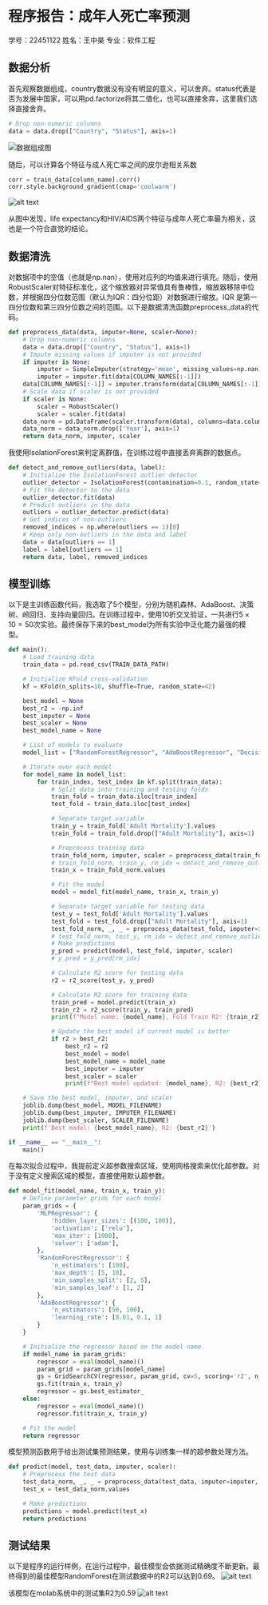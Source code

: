 
# 程序报告：成年人死亡率预测
学号：22451122 
姓名：王中昊
专业：软件工程

## 数据分析

首先观察数据组成，country数据没有没有明显的意义，可以舍弃。status代表是否为发展中国家，可以用pd.factorize将其二值化，也可以直接舍弃，这里我们选择直接舍弃。
```python
# Drop non-numeric columns
data = data.drop(["Country", "Status"], axis=1)
```
![数据组成图](./image/数据组成.png)


随后，可以计算各个特征与成人死亡率之间的皮尔逊相关系数
```python
corr = train_data[column_name].corr()
corr.style.background_gradient(cmap='coolwarm')
```
![alt text](image/相关系数.png)

从图中发现，life expectancy和HIV/AIDS两个特征与成年人死亡率最为相关，这也是一个符合直觉的结论。

## 数据清洗
对数据项中的空值（也就是np.nan），使用对应列的均值来进行填充。随后，使用RobustScaler对特征标准化，这个缩放器对异常值具有鲁棒性，缩放器移除中位数，并根据四分位数范围（默认为IQR：四分位距）对数据进行缩放。IQR 是第一四分位数和第三四分位数之间的范围。以下是数据清洗函数preprocess_data的代码。
```python
def preprocess_data(data, imputer=None, scaler=None):
    # Drop non-numeric columns
    data = data.drop(["Country", "Status"], axis=1)
    # Impute missing values if imputer is not provided
    if imputer is None:
        imputer = SimpleImputer(strategy='mean', missing_values=np.nan)
        imputer = imputer.fit(data[COLUMN_NAMES[:-1]])
    data[COLUMN_NAMES[:-1]] = imputer.transform(data[COLUMN_NAMES[:-1]])
    # Scale data if scaler is not provided
    if scaler is None:
        scaler = RobustScaler()
        scaler = scaler.fit(data)
    data_norm = pd.DataFrame(scaler.transform(data), columns=data.columns)
    data_norm = data_norm.drop(['Year'], axis=1)
    return data_norm, imputer, scaler
```

我使用IsolationForest来判定离群值，在训练过程中直接丢弃离群的数据点。
```python
def detect_and_remove_outliers(data, label):
    # Initialize the IsolationForest outlier detector
    outlier_detector = IsolationForest(contamination=0.1, random_state=42)
    # Fit the detector to the data
    outlier_detector.fit(data)
    # Predict outliers in the data
    outliers = outlier_detector.predict(data)
    # Get indices of non-outliers
    removed_indices = np.where(outliers == 1)[0]
    # Keep only non-outliers in the data and label
    data = data[outliers == 1]
    label = label[outliers == 1]
    return data, label, removed_indices
```

## 模型训练

以下是主训练函数代码，我选取了5个模型，分别为随机森林、AdaBoost、决策树、岭回归、支持向量回归。在训练过程中，使用10折交叉验证，一共进行$5 \times 10 = 50$次实验。最终保存下来的best_model为所有实验中泛化能力最强的模型。
```python
def main():
    # Load training data
    train_data = pd.read_csv(TRAIN_DATA_PATH)

    # Initialize KFold cross-validation
    kf = KFold(n_splits=10, shuffle=True, random_state=42)

    best_model = None
    best_r2 = -np.inf
    best_imputer = None
    best_scaler = None
    best_model_name = None

    # List of models to evaluate
    model_list = ["RandomForestRegressor", "AdaBoostRegressor", "DecisionTreeRegressor", "Ridge", "SVR"]

    # Iterate over each model
    for model_name in model_list:
        for train_index, test_index in kf.split(train_data):
            # Split data into training and testing folds
            train_fold = train_data.iloc[train_index]
            test_fold = train_data.iloc[test_index]

            # Separate target variable
            train_y = train_fold['Adult Mortality'].values
            train_fold = train_fold.drop(["Adult Mortality"], axis=1)

            # Preprocess training data
            train_fold_norm, imputer, scaler = preprocess_data(train_fold, imputer=None, scaler=None)
            # train_fold_norm, train_y, rm_idx = detect_and_remove_outliers(train_fold_norm, train_y)
            train_x = train_fold_norm.values

            # Fit the model
            model = model_fit(model_name, train_x, train_y)

            # Separate target variable for testing data
            test_y = test_fold['Adult Mortality'].values
            test_fold = test_fold.drop(["Adult Mortality"], axis=1)
            test_fold_norm, _, _ = preprocess_data(test_fold, imputer=imputer, scaler=scaler)
            # test_fold_norm, test_y, rm_idx = detect_and_remove_outliers(test_fold_norm, test_y)
            # Make predictions
            y_pred = predict(model, test_fold, imputer, scaler)
            # y_pred = y_pred[rm_idx]

            # Calculate R2 score for testing data
            r2 = r2_score(test_y, y_pred)

            # Calculate R2 score for training data
            train_pred = model.predict(train_x)
            train_r2 = r2_score(train_y, train_pred)
            print(f"Model name: {model_name}, Fold Train R2: {train_r2}, Test R2: {r2}")

            # Update the best model if current model is better
            if r2 > best_r2:
                best_r2 = r2
                best_model = model
                best_model_name = model_name
                best_imputer = imputer
                best_scaler = scaler
                print(f"Best model updated: {model_name}, R2: {best_r2}")

    # Save the best model, imputer, and scaler
    joblib.dump(best_model, MODEL_FILENAME)
    joblib.dump(best_imputer, IMPUTER_FILENAME)
    joblib.dump(best_scaler, SCALER_FILENAME)
    print(f'Best model: {best_model_name}, R2: {best_r2}')

if __name__ == "__main__":
    main()
```

在每次拟合过程中，我提前定义超参数搜索区域，使用网格搜索来优化超参数。对于没有定义搜索区域的模型，直接使用默认超参数。
```python
def model_fit(model_name, train_x, train_y):
    # Define parameter grids for each model
    param_grids = {
        'MLPRegressor': {
            'hidden_layer_sizes': [(100, 100)],
            'activation': ['relu'],
            'max_iter': [1000],
            'solver': ['adam'],
        },
        'RandomForestRegressor': {
            'n_estimators': [100],
            'max_depth': [5, 10],
            'min_samples_split': [2, 5],
            'min_samples_leaf': [1, 2]
        },
        'AdaBoostRegressor': {
            'n_estimators': [50, 100],
            'learning_rate': [0.01, 0.1, 1]
        }
    }

    # Initialize the regressor based on the model name
    if model_name in param_grids:
        regressor = eval(model_name)()
        param_grid = param_grids[model_name]
        gs = GridSearchCV(regressor, param_grid, cv=5, scoring='r2', n_jobs=1)
        gs.fit(train_x, train_y)
        regressor = gs.best_estimator_
    else:
        regressor = eval(model_name)()
        regressor.fit(train_x, train_y)

    # Fit the model
    return regressor
```

模型预测函数用于给出测试集预测结果，使用与训练集一样的超参数处理方法。
```python
def predict(model, test_data, imputer, scaler):
    # Preprocess the test data
    test_data_norm, _, _ = preprocess_data(test_data, imputer=imputer, scaler=scaler)
    test_x = test_data_norm.values

    # Make predictions
    predictions = model.predict(test_x)
    return predictions
```

## 测试结果
以下是程序的运行样例，在运行过程中，最佳模型会依据测试精确度不断更新。最终得到的最佳模型RandomForest在测试数据中的R2可以达到0.69。
![alt text](image/运行样例.png)

该模型在molab系统中的测试集R2为0.59
![alt text](image.png)
